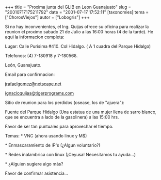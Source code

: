 +++
title = "Proxima junta del GLIB en Leon Guanajuato"
slug = "20010717175211792"
date = "2001-07-17 17:52:11"
[taxonomies]
tema = ["ChorosViejos"]
autor = ["Lobogris"]
+++

Si no hay inconvenientes, el Ing. Quijas ofrece su oficina para realizar
la reunion el proximo sabado 21 de Julio a las 16:00 horas (4 de la
tarde). He aqui la informacion completa:

<!-- more -->
Lugar: Calle Purisima #410. Col Hidalgo. ( A 1 cuadra del Parque
Hidalgo)

Telefonos: (4) 7-180918 y 7-180568.

León, Guanajuato.

Email para confirmacion:

jrafaelgomez@netscape.net

ignacioquijas@tigerprograms.com

Sitio de reunion para los perdidos (osease, los de "ajuera"):

Fuente del Parque Hidalgo (Una estatua de una mujer llena de sarro
blanco, que se encuentra a lado de la gasolinera) a las 15:00 hrs.

Favor de ser tan puntuales para aprovechar el tiempo.

Temas: \* VNC (ahora usando linux y M$)

\* Enmascaramiento de IP's (¿Algun voluntario?)

\* Redes inalambrica con linux (¡Ceyusa! Necesitamos tu ayuda...)

\* ¿Alguien sugiere algo más?

Favor de confirmar asistencia...


